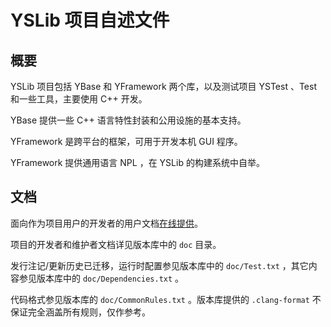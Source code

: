 ﻿# YSLib 项目自述文件

## 概要

YSLib 项目包括 YBase 和 YFramework 两个库，以及测试项目 YSTest 、Test 和一些工具，主要使用 C++ 开发。

YBase 提供一些 C++ 语言特性封装和公用设施的基本支持。

YFramework 是跨平台的框架，可用于开发本机 GUI 程序。

YFramework 提供通用语言 NPL ，在 YSLib 的构建系统中自举。

## 文档

面向作为项目用户的开发者的用户文档[在线提供](https://frankhb.github.io/YSLib-book)。

项目的开发者和维护者文档详见版本库中的 `doc` 目录。

发行注记/更新历史已迁移，运行时配置参见版本库中的 `doc/Test.txt` ，其它内容参见版本库中的 `doc/Dependencies.txt` 。

代码格式参见版本库的 `doc/CommonRules.txt` 。版本库提供的 `.clang-format` 不保证完全涵盖所有规则，仅作参考。

